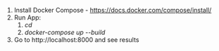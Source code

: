 1. Install Docker Compose - https://docs.docker.com/compose/install/
2. Run App:
   1. _cd <app-directory>_
   2. _docker-compose up --build_
3. Go to http://localhost:8000 and see results
